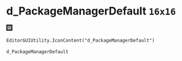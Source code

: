 # d_PackageManagerDefault `16x16`
<img src="/img/d_PackageManagerDefault.png" width=16 height=16>

``` CSharp
EditorGUIUtility.IconContent("d_PackageManagerDefault")
```
```
d_PackageManagerDefault
```
